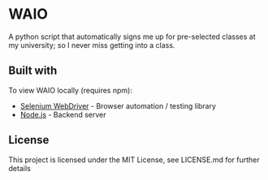 # WAIO

A python script that automatically signs me up for pre-selected classes at my university; so I never miss getting into a class.

## Built with

To view WAIO locally (requires npm):

-   [Selenium WebDriver](https://www.seleniumhq.org/projects/webdriver/) - Browser automation / testing library
-   [Node.js](https://nodejs.org/en/) - Backend server

## License

This project is licensed under the MIT License, see LICENSE.md for further details
